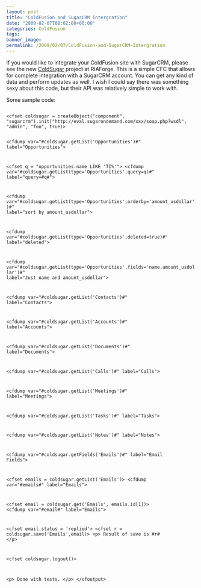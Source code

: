 ```yaml
---
layout: post
title: "ColdFusion and SugarCRM Intergration"
date: "2009-02-07T08:02:00+06:00"
categories: ColdFusion 
tags: 
banner_image: 
permalink: /2009/02/07/ColdFusion-and-SugarCRM-Intergration
---
```


If you would like to integrate your ColdFusion site with SugarCRM, please see the new <a href="http://coldsugar.riaforge.org/">ColdSugar</a> project at RIAForge. This is a simple CFC that allows for complete integration with a SugarCRM account. You can get any kind of data and perform updates as well. I wish I could say there was something sexy about this code, but their API was relatively simple to work with.

Some sample code:

<code>
&lt;cfset coldsugar = createObject("component", "sugarcrm").init("http://eval.sugarondemand.com/xxx/soap.php?wsdl", "admin", "foo", true)&gt;

&lt;cfdump var="#coldsugar.getList('Opportunities')#" label="Opportunities"&gt;

&lt;cfset q = "opportunities.name LIKE 'TI%'"&gt;
&lt;cfdump var="#coldsugar.getList(type='Opportunities',query=q)#" label="query=#q#"&gt;

&lt;cfdump var="#coldsugar.getList(type='Opportunities',orderby='amount_usdollar')#" label="sort by amount_usdollar"&gt;

&lt;cfdump var="#coldsugar.getList(type='Opportunities',deleted=true)#" label="deleted"&gt;

&lt;cfdump var="#coldsugar.getList(type='Opportunities',fields='name,amount_usdollar')#" label="Just name and amount_usdollar"&gt;

&lt;cfdump var="#coldsugar.getList('Contacts')#" label="Contacts"&gt;

&lt;cfdump var="#coldsugar.getList('Accounts')#" label="Accounts"&gt;

&lt;cfdump var="#coldsugar.getList('Documents')#" label="Documents"&gt;

&lt;cfdump var="#coldsugar.getList('Calls')#" label="Calls"&gt;

&lt;cfdump var="#coldsugar.getList('Meetings')#" label="Meetings"&gt;

&lt;cfdump var="#coldsugar.getList('Tasks')#" label="Tasks"&gt;

&lt;cfdump var="#coldsugar.getList('Notes')#" label="Notes"&gt;

&lt;cfdump var="#coldsugar.getFields('Emails')#" label="Email Fields"&gt;


&lt;cfset emails = coldsugar.getList('Emails')&gt;
&lt;cfdump var="#emails#" label="Emails"&gt;

&lt;cfset email = coldsugar.get('Emails', emails.id[1])&gt;
&lt;cfdump var="#email#" label="Emails"&gt;


&lt;cfset email.status = 'replied'&gt;
&lt;cfset r = coldsugar.save('Emails',email)&gt;
&lt;p&gt;
Result of save is #r#
&lt;/p&gt;

&lt;cfset coldsugar.logout()&gt;

&lt;p&gt;
Done with tests.
&lt;/p&gt;
&lt;/cfoutput&gt;
</code>